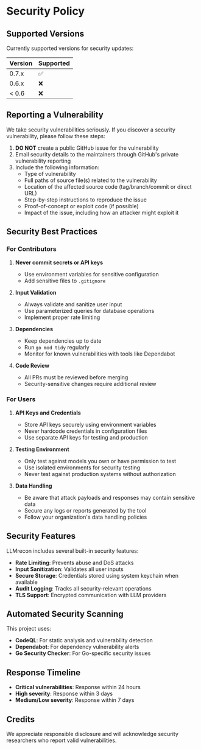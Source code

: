 # Security Policy

## Supported Versions

Currently supported versions for security updates:

| Version | Supported          |
| ------- | ------------------ |
| 0.7.x   | :white_check_mark: |
| 0.6.x   | :x:                |
| < 0.6   | :x:                |

## Reporting a Vulnerability

We take security vulnerabilities seriously. If you discover a security vulnerability, please follow these steps:

1. **DO NOT** create a public GitHub issue for the vulnerability
2. Email security details to the maintainers through GitHub's private vulnerability reporting
3. Include the following information:
   - Type of vulnerability
   - Full paths of source file(s) related to the vulnerability
   - Location of the affected source code (tag/branch/commit or direct URL)
   - Step-by-step instructions to reproduce the issue
   - Proof-of-concept or exploit code (if possible)
   - Impact of the issue, including how an attacker might exploit it

## Security Best Practices

### For Contributors

1. **Never commit secrets or API keys**
   - Use environment variables for sensitive configuration
   - Add sensitive files to `.gitignore`

2. **Input Validation**
   - Always validate and sanitize user input
   - Use parameterized queries for database operations
   - Implement proper rate limiting

3. **Dependencies**
   - Keep dependencies up to date
   - Run `go mod tidy` regularly
   - Monitor for known vulnerabilities with tools like Dependabot

4. **Code Review**
   - All PRs must be reviewed before merging
   - Security-sensitive changes require additional review

### For Users

1. **API Keys and Credentials**
   - Store API keys securely using environment variables
   - Never hardcode credentials in configuration files
   - Use separate API keys for testing and production

2. **Testing Environment**
   - Only test against models you own or have permission to test
   - Use isolated environments for security testing
   - Never test against production systems without authorization

3. **Data Handling**
   - Be aware that attack payloads and responses may contain sensitive data
   - Secure any logs or reports generated by the tool
   - Follow your organization's data handling policies

## Security Features

LLMrecon includes several built-in security features:

- **Rate Limiting**: Prevents abuse and DoS attacks
- **Input Sanitization**: Validates all user inputs
- **Secure Storage**: Credentials stored using system keychain when available
- **Audit Logging**: Tracks all security-relevant operations
- **TLS Support**: Encrypted communication with LLM providers

## Automated Security Scanning

This project uses:
- **CodeQL**: For static analysis and vulnerability detection
- **Dependabot**: For dependency vulnerability alerts
- **Go Security Checker**: For Go-specific security issues

## Response Timeline

- **Critical vulnerabilities**: Response within 24 hours
- **High severity**: Response within 3 days
- **Medium/Low severity**: Response within 7 days

## Credits

We appreciate responsible disclosure and will acknowledge security researchers who report valid vulnerabilities.